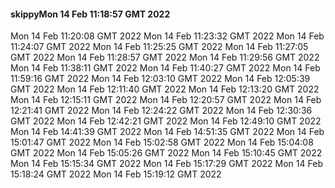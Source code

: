 #### skippyMon 14 Feb 11:18:57 GMT 2022
Mon 14 Feb 11:20:08 GMT 2022
Mon 14 Feb 11:23:32 GMT 2022
Mon 14 Feb 11:24:07 GMT 2022
Mon 14 Feb 11:25:25 GMT 2022
Mon 14 Feb 11:27:05 GMT 2022
Mon 14 Feb 11:28:57 GMT 2022
Mon 14 Feb 11:29:56 GMT 2022
Mon 14 Feb 11:38:11 GMT 2022
Mon 14 Feb 11:40:27 GMT 2022
Mon 14 Feb 11:59:16 GMT 2022
Mon 14 Feb 12:03:10 GMT 2022
Mon 14 Feb 12:05:39 GMT 2022
Mon 14 Feb 12:11:40 GMT 2022
Mon 14 Feb 12:13:20 GMT 2022
Mon 14 Feb 12:15:11 GMT 2022
Mon 14 Feb 12:20:57 GMT 2022
Mon 14 Feb 12:21:41 GMT 2022
Mon 14 Feb 12:24:22 GMT 2022
Mon 14 Feb 12:30:36 GMT 2022
Mon 14 Feb 12:42:21 GMT 2022
Mon 14 Feb 12:49:10 GMT 2022
Mon 14 Feb 14:41:39 GMT 2022
Mon 14 Feb 14:51:35 GMT 2022
Mon 14 Feb 15:01:47 GMT 2022
Mon 14 Feb 15:02:58 GMT 2022
Mon 14 Feb 15:04:08 GMT 2022
Mon 14 Feb 15:05:26 GMT 2022
Mon 14 Feb 15:10:45 GMT 2022
Mon 14 Feb 15:15:34 GMT 2022
Mon 14 Feb 15:17:29 GMT 2022
Mon 14 Feb 15:18:24 GMT 2022
Mon 14 Feb 15:19:12 GMT 2022
